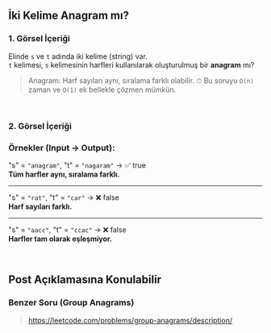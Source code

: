 ## İki Kelime Anagram mı?

### 1. Görsel İçeriği

Elinde `s` ve `t` adında iki kelime (string) var.  
`t` kelimesi, `s` kelimesinin harfleri kullanılarak oluşturulmuş bir **anagram** mı?

> Anagram: Harf sayıları aynı, sıralama farklı olabilir.
> ⏱ Bu soruyu `O(n)` zaman ve `O(1)` ek bellekle çözmen mümkün.

<br/>

### 2. Görsel İçeriği

### Örnekler (Input → Output):

"s" = `"anagram"`, "t" = `"nagaram"` → ✅ true  
**Tüm harfler aynı, sıralama farklı.**

---

"s" = `"rat"`, "t" = `"car"` → ❌ false  
**Harf sayıları farklı.**

---

"s" = `"aacc"`, "t" = `"ccac"` → ❌ false  
**Harfler tam olarak eşleşmiyor.**

<br/>

## Post Açıklamasına Konulabilir

### Benzer Soru (Group Anagrams)  
> https://leetcode.com/problems/group-anagrams/description/
